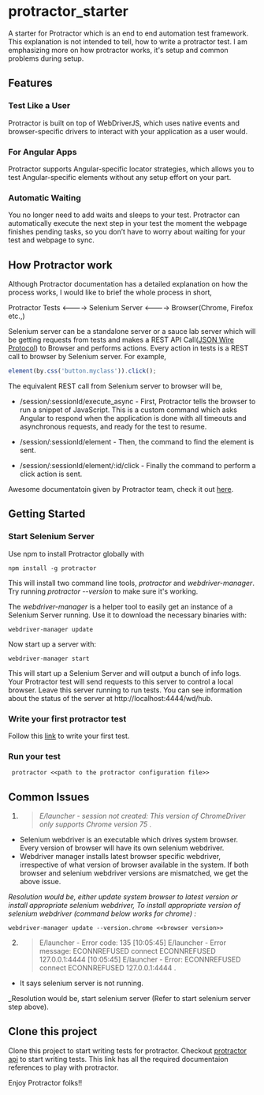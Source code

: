 # protractor_starter
A starter for Protractor which is an end to end automation test framework. 
This explanation is not intended to tell, how to write a protractor test. I am emphasizing more on how protractor works, it's setup and common problems during setup.

## Features
### Test Like a User
Protractor is built on top of WebDriverJS, which uses native events and browser-specific drivers to interact with your application as a user would.
### For Angular Apps
Protractor supports Angular-specific locator strategies, which allows you to test Angular-specific elements without any setup effort on your part.
### Automatic Waiting
You no longer need to add waits and sleeps to your test. Protractor can automatically execute the next step in your test the moment the webpage finishes pending tasks, so you don’t have to worry about waiting for your test and webpage to sync.

## How Protractor work
Although Protractor documentation has a detailed explanation on how the process works, I would like to brief the whole process in short,

Protractor Tests <----> Selenium Server <----> Browser(Chrome, Firefox etc.,)

Selenium server can be a standalone server or a sauce lab server which will be getting requests from tests and makes a REST API Call([JSON Wire Protocol](https://github.com/SeleniumHQ/selenium/wiki/JsonWireProtocol)) to Browser and performs actions. Every action in tests is a REST call to browser by Selenium server. For example,
```javascript
element(by.css('button.myclass')).click();
```
The equivalent REST call from Selenium server to browser will be,

* /session/:sessionId/execute_async - First, Protractor tells the browser to run a snippet of JavaScript. This is a custom command which asks Angular to respond when the application is done with all timeouts and asynchronous requests, and ready for the test to resume.

* /session/:sessionId/element - Then, the command to find the element is sent.

* /session/:sessionId/element/:id/click - Finally the command to perform a click action is sent.

Awesome documentatoin given by Protractor team, check it out [here](https://www.protractortest.org/#/infrastructure). 

## Getting Started
### Start Selenium Server
Use npm to install Protractor globally with
```
npm install -g protractor
```
This will install two command line tools, *protractor* and *webdriver-manager*. Try running *protractor --version* to make sure it's working.

The *webdriver-manager* is a helper tool to easily get an instance of a Selenium Server running. Use it to download the necessary binaries with:
```
webdriver-manager update
```
Now start up a server with:
```
webdriver-manager start
```
This will start up a Selenium Server and will output a bunch of info logs. Your Protractor test will send requests to this server to control a local browser. Leave this server running to run tests. You can see information about the status of the server at http://localhost:4444/wd/hub.

### Write your first protractor test
Follow this [link](http://www.protractortest.org/#/tutorial) to write your first test. 

### Run your test
```
 protractor <<path to the protractor configuration file>>
```
## Common Issues
1) > _E/launcher - session not created: This version of ChromeDriver only supports Chrome version 75_ .

* Selenium webdriver is an executable which drives system browser. Every version of browser will have its own selenium webdriver. 
* Webdriver manager installs latest browser specific webdriver, irrespective of what version of browser available in the system. If both browser and selenium webdriver versions are mismatched, we get the above issue.

_Resolution would be, either update system browser to latest version or install appropriate selenium webdriver,
To install appropriate version of selenium webdriver (command below works for chrome) :_
```
webdriver-manager update --version.chrome <<browser version>>
```

2) > E/launcher - Error code: 135
[10:05:45] E/launcher - Error message: ECONNREFUSED connect ECONNREFUSED 127.0.0.1:4444
[10:05:45] E/launcher - Error: ECONNREFUSED connect ECONNREFUSED 127.0.0.1:4444 .

* It says selenium server is not running.

_Resolution would be, start selenium server (Refer to start selenium server step above).

## Clone this project
Clone this project to start writing tests for protractor. Checkout [protractor api](http://www.protractortest.org/#/tutorial) to start writing tests. This link has all the required documentaion references to play with protractor.

Enjoy Protractor folks!! 



